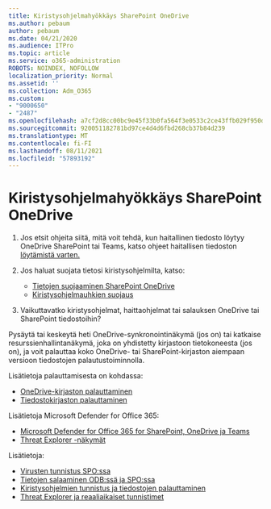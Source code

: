 ```yaml
---
title: Kiristysohjelmahyökkäys SharePoint OneDrive
ms.author: pebaum
author: pebaum
ms.date: 04/21/2020
ms.audience: ITPro
ms.topic: article
ms.service: o365-administration
ROBOTS: NOINDEX, NOFOLLOW
localization_priority: Normal
ms.assetid: ''
ms.collection: Adm_O365
ms.custom:
- "9000650"
- "2487"
ms.openlocfilehash: a7cf2d8cc00bc9e45f33b0fa564f3e0533c2ce43ffb029f950ddeb4ed67b1100
ms.sourcegitcommit: 920051182781bd97ce4d4d6fbd268cb37b84d239
ms.translationtype: MT
ms.contentlocale: fi-FI
ms.lasthandoff: 08/11/2021
ms.locfileid: "57893192"
---
```

# <a name="ransomware-attack-in-sharepoint-or-onedrive"></a>Kiristysohjelmahyökkäys SharePoint OneDrive

1.  Jos etsit ohjeita siitä, mitä voit tehdä, kun haitallinen tiedosto löytyy OneDrive SharePoint tai Teams, katso ohjeet haitallisen tiedoston [löytämistä varten.](https://support.office.com/en-ie/article/what-to-do-when-a-malicious-file-is-found-in-sharepoint-online-onedrive-or-microsoft-teams-01e902ad-a903-4e0f-b093-1e1ac0c37ad2)
2. Jos haluat suojata tietosi kiristysohjelmilta, katso:
    - [Tietojen suojaaminen SharePoint OneDrive](https://docs.microsoft.com/sharepoint/safeguarding-your-data) 
    - [Kiristysohjelmauhkien suojaus](https://docs.microsoft.com/windows/security/threat-protection/intelligence/ransomware-malware)    

3.  Vaikuttavatko kiristysohjelmat, haittaohjelmat tai salauksen OneDrive tai SharePoint tiedostoihin? 

Pysäytä tai keskeytä heti OneDrive-synkronointinäkymä (jos on) tai katkaise resurssienhallintanäkymä, joka on yhdistetty kirjastoon tietokoneesta (jos on), ja voit palauttaa koko OneDrive- tai SharePoint-kirjaston aiempaan versioon tiedostojen palautustoiminnolla. 

Lisätietoja palauttamisesta on kohdassa:

- [OneDrive-kirjaston palauttaminen](https://support.office.com/article/restore-your-onedrive-fa231298-759d-41cf-bcd0-25ac53eb8a150)
- [Tiedostokirjaston palauttaminen](https://support.office.com/article/restore-a-document-library-317791c3-8bd0-4dfd-8254-3ca90883d39a)

Lisätietoja Microsoft Defender for Office 365:
- [Microsoft Defender for Office 365 for SharePoint, OneDrive ja Teams](https://docs.microsoft.com/microsoft-365/security/office-365-security/atp-for-spo-odb-and-teams)
- [Threat Explorer -näkymät](https://docs.microsoft.com/microsoft-365/security/office-365-security/threat-explorer-views)

Lisätietoja:

- [Virusten tunnistus SPO:ssa](https://docs.microsoft.com/microsoft-365/security/office-365-security/virus-detection-in-spo)</br>
- [Tietojen salaaminen ODB:ssä ja SPO:ssa](https://docs.microsoft.com/microsoft-365/compliance/data-encryption-in-odb-and-spo)</br>
- [Kiristysohjelmien tunnistus ja tiedostojen palauttaminen](https://support.office.com/article/Ransomware-detection-and-recovering-your-files-0d90ec50-6bfd-40f4-acc7-b8c12c73637f)</br>
- [Threat Explorer ja reaaliaikaiset tunnistimet](https://docs.microsoft.com/microsoft-365/security/office-365-security/threat-explorer-views)